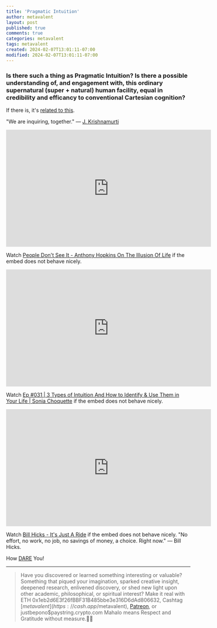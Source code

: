 ```yaml
---
title: 'Pragmatic Intuition'
author: metavalent
layout: post
published: true
comments: true
categories: metavalent
tags: metavalent
created: 2024-02-07T13:01:11-07:00
modified: 2024-02-07T13:01:11-07:00
---
```


### Is there such a thing as Pragmatic Intuition? Is there a possible understanding of, and engagement with, this ordinary supernatural (super + natural) human facility, equal in credibility and efficancy to conventional Cartesian cognition?

If there is, it's [related to this](https://marshallmcluhanspeaks.com/soundbites/the-future-of-the-future-is-the-present).

"We are inquiring, together." &mdash; [J. Krishnamurti](https://link.springer.com/chapter/10.1007/978-3-031-40074-2_6)

<!-- YouTube Player -->
<iframe id="ytplayer" type="text/html" class="center "loading="lazy" width="560" height="320" src="https://www.youtube.com/embed/BASeIjL0Gbc" frameborder="0"></iframe>

Watch [People Don't See It - Anthony Hopkins On The Illusion Of Life](https://youtu.be/BASeIjL0Gbc) if the embed does not behave nicely.

<!-- YouTube Player -->
<iframe id="ytplayer" type="text/html" class="center "loading="lazy" width="560" height="320" src="https://www.youtube.com/embed/B-gIpaE-cLg" frameborder="0"></iframe>

Watch [Ep #031 \| 3 Types of Intuition And How to Identify & Use Them in Your Life \| Sonia Choquette](https://youtu.be/B-gIpaE-cLg) if the embed does not behave nicely.

<!-- YouTube Player -->
<iframe id="ytplayer" type="text/html" class="center "loading="lazy" width="560" height="320" src="https://www.youtube.com/embed/https://youtu.be/KgzQuE1pR1w?t=5" frameborder="0"></iframe>

Watch [Bill Hicks - It's Just A Ride](https://youtu.be/KgzQuE1pR1w?t=5) if the embed does not behave nicely. "No effort, no work, no job, no savings of money, a choice. Right now." &mdash; Bill Hicks.

How [DARE](https://metavalent.com/metavalent/2024/02/05/08-55-27-How-DARE-You.html) You!


---
> Have you discovered or learned something interesting or valuable? Something that piqued your imagination, sparked creative insight, deepened research, enlivened discovery, or shed new light upon other academic, philosophical, or spiritual interest? Make it real with ETH 0x1eb2d6E3f26fBBF31B485bbe3e316D6dAd806632, Cashtag [$metavalent](https://cash.app/$metavalent), [Patreon](https://patreon.com/metavalent), or justbepono$paystring.crypto.com Mahalo means Respect and Gratitude without measure.🙏🏼
